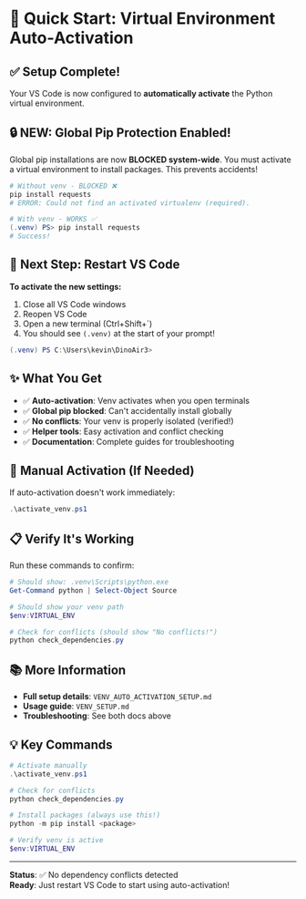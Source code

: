 # 🚀 Quick Start: Virtual Environment Auto-Activation

## ✅ Setup Complete!

Your VS Code is now configured to **automatically activate** the Python virtual environment.

## 🔒 NEW: Global Pip Protection Enabled!

Global pip installations are now **BLOCKED system-wide**. You must activate a virtual environment to install packages. This prevents accidents!

```powershell
# Without venv - BLOCKED ❌
pip install requests
# ERROR: Could not find an activated virtualenv (required).

# With venv - WORKS ✅
(.venv) PS> pip install requests
# Success!
```

## 🎯 Next Step: Restart VS Code

**To activate the new settings:**

1. Close all VS Code windows
2. Reopen VS Code
3. Open a new terminal (Ctrl+Shift+`)
4. You should see `(.venv)` at the start of your prompt!

```powershell
(.venv) PS C:\Users\kevin\DinoAir3>
```

## ✨ What You Get

- ✅ **Auto-activation**: Venv activates when you open terminals
- ✅ **Global pip blocked**: Can't accidentally install globally
- ✅ **No conflicts**: Your venv is properly isolated (verified!)
- ✅ **Helper tools**: Easy activation and conflict checking
- ✅ **Documentation**: Complete guides for troubleshooting

## 🔧 Manual Activation (If Needed)

If auto-activation doesn't work immediately:

```powershell
.\activate_venv.ps1
```

## 📋 Verify It's Working

Run these commands to confirm:

```powershell
# Should show: .venv\Scripts\python.exe
Get-Command python | Select-Object Source

# Should show your venv path
$env:VIRTUAL_ENV

# Check for conflicts (should show "No conflicts!")
python check_dependencies.py
```

## 📚 More Information

- **Full setup details**: `VENV_AUTO_ACTIVATION_SETUP.md`
- **Usage guide**: `VENV_SETUP.md`
- **Troubleshooting**: See both docs above

## 💡 Key Commands

```powershell
# Activate manually
.\activate_venv.ps1

# Check for conflicts
python check_dependencies.py

# Install packages (always use this!)
python -m pip install <package>

# Verify venv is active
$env:VIRTUAL_ENV
```

---

**Status**: ✅ No dependency conflicts detected  
**Ready**: Just restart VS Code to start using auto-activation!
